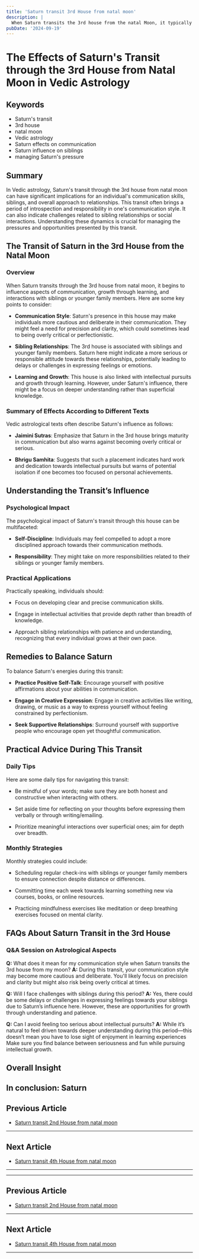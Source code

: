 ```yaml
---
title: 'Saturn transit 3rd House from natal moon'
description: |
  When Saturn transits the 3rd house from the natal Moon, it typically brings success in endeavors, improved health, and financial gains. The individual may experience increased courage, support from siblings, and overall progress in life.
pubDate: '2024-09-19'
---
```


# The Effects of Saturn's Transit through the 3rd House from Natal Moon in Vedic Astrology

## Keywords
- Saturn's transit
- 3rd house
- natal moon
- Vedic astrology
- Saturn effects on communication
- Saturn influence on siblings
- managing Saturn's pressure

## Summary
In Vedic astrology, Saturn's transit through the 3rd house from natal moon can have significant implications for an individual's communication skills, siblings, and overall approach to relationships. This transit often brings a period of introspection and responsibility in one's communication style. It can also indicate challenges related to sibling relationships or social interactions. Understanding these dynamics is crucial for managing the pressures and opportunities presented by this transit.

## The Transit of Saturn in the 3rd House from the Natal Moon

### Overview
When Saturn transits through the 3rd house from natal moon, it begins to influence aspects of communication, growth through learning, and interactions with siblings or younger family members. Here are some key points to consider:

- **Communication Style**: Saturn's presence in this house may make individuals more cautious and deliberate in their communication. They might feel a need for precision and clarity, which could sometimes lead to being overly critical or perfectionistic.
  
- **Sibling Relationships**: The 3rd house is associated with siblings and younger family members. Saturn here might indicate a more serious or responsible attitude towards these relationships, potentially leading to delays or challenges in expressing feelings or emotions.
  
- **Learning and Growth**: This house is also linked with intellectual pursuits and growth through learning. However, under Saturn's influence, there might be a focus on deeper understanding rather than superficial knowledge.

### Summary of Effects According to Different Texts

Vedic astrological texts often describe Saturn's influence as follows:
- **Jaimini Sutras**: Emphasize that Saturn in the 3rd house brings maturity in communication but also warns against becoming overly critical or serious.
  
- **Bhrigu Samhita**: Suggests that such a placement indicates hard work and dedication towards intellectual pursuits but warns of potential isolation if one becomes too focused on personal achievements.

## Understanding the Transit’s Influence

### Psychological Impact
The psychological impact of Saturn's transit through this house can be multifaceted:
- **Self-Discipline**: Individuals may feel compelled to adopt a more disciplined approach towards their communication methods.
  
- **Responsibility**: They might take on more responsibilities related to their siblings or younger family members.

### Practical Applications
Practically speaking, individuals should:
- Focus on developing clear and precise communication skills.
  
- Engage in intellectual activities that provide depth rather than breadth of knowledge.
  
- Approach sibling relationships with patience and understanding, recognizing that every individual grows at their own pace.

## Remedies to Balance Saturn

To balance Saturn's energies during this transit:

- **Practice Positive Self-Talk**: Encourage yourself with positive affirmations about your abilities in communication.
  
- **Engage in Creative Expression**: Engage in creative activities like writing, drawing, or music as a way to express yourself without feeling constrained by perfectionism.
  
- **Seek Supportive Relationships**: Surround yourself with supportive people who encourage open yet thoughtful communication.

## Practical Advice During This Transit

### Daily Tips
Here are some daily tips for navigating this transit:
- Be mindful of your words; make sure they are both honest and constructive when interacting with others.
  
- Set aside time for reflecting on your thoughts before expressing them verbally or through writing/emailing.
  
- Prioritize meaningful interactions over superficial ones; aim for depth over breadth.

### Monthly Strategies
Monthly strategies could include:
- Scheduling regular check-ins with siblings or younger family members to ensure connection despite distance or differences.
  
- Committing time each week towards learning something new via courses, books, or online resources.
  
- Practicing mindfulness exercises like meditation or deep breathing exercises focused on mental clarity.

## FAQs About Saturn Transit in the 3rd House

### Q&A Session on Astrological Aspects

**Q:** What does it mean for my communication style when Saturn transits the 3rd house from my moon?
**A:** During this transit, your communication style may become more cautious and deliberate. You'll likely focus on precision and clarity but might also risk being overly critical at times.

**Q:** Will I face challenges with siblings during this period?
**A:** Yes, there could be some delays or challenges in expressing feelings towards your siblings due to Saturn’s influence here. However, these are opportunities for growth through understanding and patience.

**Q:** Can I avoid feeling too serious about intellectual pursuits?
**A:** While it’s natural to feel driven towards deeper understanding during this period—this doesn’t mean you have to lose sight of enjoyment in learning experiences Make sure you find balance between seriousness and fun while pursuing intellectual growth.

## Overall Insight

In conclusion:
Saturn
---

## Previous Article
- [Saturn transit 2nd House from natal moon](200702_Saturn_transit_2nd_House_from_natal_moon.md)

---

## Next Article
- [Saturn transit 4th House from natal moon](200704_Saturn_transit_4th_House_from_natal_moon.md)

---
---

## Previous Article
- [Saturn transit 2nd House from natal moon](200702_Saturn_transit_2nd_House_from_natal_moon.md)

---

## Next Article
- [Saturn transit 4th House from natal moon](200704_Saturn_transit_4th_House_from_natal_moon.md)

---
